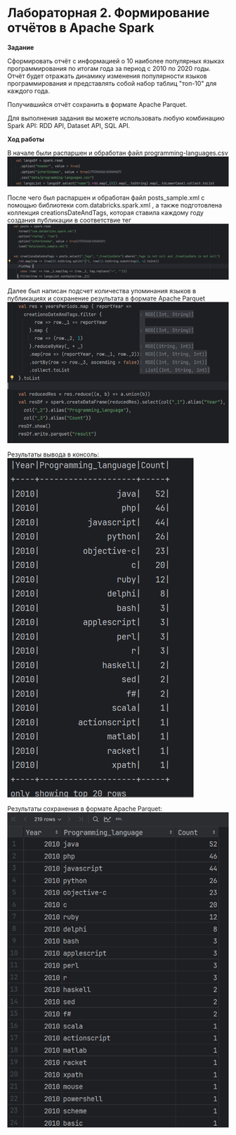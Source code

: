 # Лабораторная 2. Формирование отчётов в Apache Spark

**Задание**

Сформировать отчёт с информацией о 10 наиболее популярных языках программирования по итогам года за период с 2010 по 2020 годы. Отчёт будет отражать динамику изменения популярности языков программирования и представлять собой набор таблиц "топ-10" для каждого года.

Получившийся отчёт сохранить в формате Apache Parquet.

Для выполнения задания вы можете использовать любую комбинацию Spark API: RDD API, Dataset API, SQL API.

**Ход работы**

В начале были распаршен и обработан файл programming-languages.csv
![img.png](img.png)

После чего был распаршен и обработан файл posts_sample.xml с помощью библиотеки com.databricks.spark.xml
, а также подготовлена коллекция creationsDateAndTags, которая ставила каждому году создания публикации в соответствие тег
![img_1.png](img_1.png)

Далее был написан подсчет количества упоминания языков в публикациях и сохранение результата в формате Apache Parquet
![img_2.png](img_2.png)

Результаты вывода в консоль:
![img_3.png](img_3.png)

Результаты сохранения в формате Apache Parquet:
![img_4.png](img_4.png)